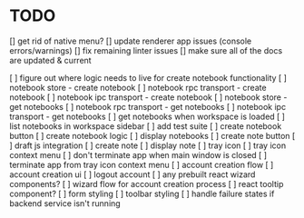 # TODO

[] get rid of native menu?
[] update renderer app issues (console errors/warnings)
[] fix remaining linter issues
[] make sure all of the docs are updated & current

[ ] figure out where logic needs to live for create notebook functionality
[ ] notebook store - create notebook
[ ] notebook rpc transport - create notebook
[ ] notebook ipc transport - create notebook
[ ] notebook store - get notebooks
[ ] notebook rpc transport - get notebooks
[ ] notebook ipc transport - get notebooks
[ ] get notebooks when workspace is loaded
[ ] list notebooks in workspace sidebar
[ ] add test suite
[ ] create notebook button
[ ] create notebook logic
[ ] display notebooks
[ ] create note button
[ ] draft js integration
[ ] create note
[ ] display note
[ ] tray icon
[ ] tray icon context menu
[ ] don't terminate app when main window is closed
[ ] terminate app from tray icon context menu
[ ] account creation flow
[ ] account creation ui
[ ] logout account
[ ] any prebuilt react wizard components?
[ ] wizard flow for account creation process
[ ] react tooltip component?
[ ] form styling
[ ] toolbar styling
[ ] handle failure states if backend service isn't running
